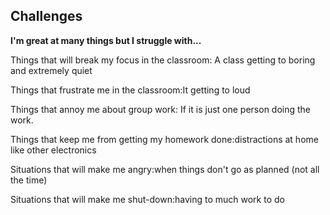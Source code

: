 ## Challenges
<p><b>I'm great at many things but I struggle with...</b></p> 
<p>Things that will break my focus in the classroom: A class getting to boring and extremely quiet</p>
<p>Things that frustrate me in the classroom:It getting to loud</p>
<p>Things that annoy me about group work: If it is just one person doing the work.</p>
<p>Things that keep me from getting my homework done:distractions at home like other electronics</p>
<p>Situations that will make me angry:when things don't go as planned (not all the time) </p>
<p>Situations that will make me shut-down:having to much work to do</p>

